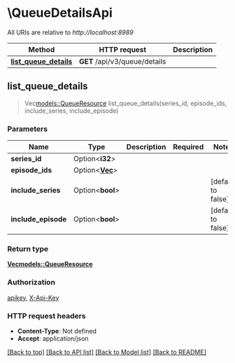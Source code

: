 # \QueueDetailsApi

All URIs are relative to *http://localhost:8989*

Method | HTTP request | Description
------------- | ------------- | -------------
[**list_queue_details**](QueueDetailsApi.md#list_queue_details) | **GET** /api/v3/queue/details | 



## list_queue_details

> Vec<models::QueueResource> list_queue_details(series_id, episode_ids, include_series, include_episode)


### Parameters


Name | Type | Description  | Required | Notes
------------- | ------------- | ------------- | ------------- | -------------
**series_id** | Option<**i32**> |  |  |
**episode_ids** | Option<[**Vec<i32>**](i32.md)> |  |  |
**include_series** | Option<**bool**> |  |  |[default to false]
**include_episode** | Option<**bool**> |  |  |[default to false]

### Return type

[**Vec<models::QueueResource>**](QueueResource.md)

### Authorization

[apikey](../README.md#apikey), [X-Api-Key](../README.md#X-Api-Key)

### HTTP request headers

- **Content-Type**: Not defined
- **Accept**: application/json

[[Back to top]](#) [[Back to API list]](../README.md#documentation-for-api-endpoints) [[Back to Model list]](../README.md#documentation-for-models) [[Back to README]](../README.md)

